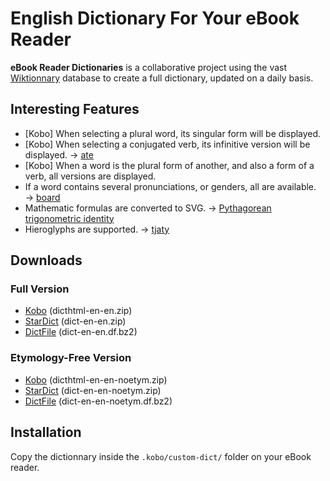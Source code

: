 # English Dictionary For Your eBook Reader

**eBook Reader Dictionaries** is a collaborative project using the vast [Wiktionnary](https://en.wiktionary.org/) database to create a full dictionary, updated on a daily basis.

## Interesting Features

- [Kobo] When selecting a plural word, its singular form will be displayed.
- [Kobo] When selecting a conjugated verb, its infinitive version will be displayed. → [ate](screenshot-ate.png)
- [Kobo] When a word is the plural form of another, and also a form of a verb, all versions are displayed. <!-- → [](screenshot-.png) -->
- If a word contains several pronunciations, or genders, all are available. → [board](screenshot-board.png)
- Mathematic formulas are converted to SVG. → [Pythagorean trigonometric identity](screenshot-pythagorean_trigonometric_identity.png)
- Hieroglyphs are supported. → [tjaty](screenshot-tjaty.png)

## Downloads

### Full Version

- [Kobo](https://github.com/BoboTiG/ebook-reader-dict/releases/download/en/dicthtml-en-en.zip) (dicthtml-en-en.zip)
- [StarDict](https://github.com/BoboTiG/ebook-reader-dict/releases/download/en/dict-en-en.zip) (dict-en-en.zip)
- [DictFile](https://github.com/BoboTiG/ebook-reader-dict/releases/download/en/dict-en-en.df.bz2) (dict-en-en.df.bz2)

### Etymology-Free Version

- [Kobo](https://github.com/BoboTiG/ebook-reader-dict/releases/download/en/dicthtml-en-en-noetym.zip) (dicthtml-en-en-noetym.zip)
- [StarDict](https://github.com/BoboTiG/ebook-reader-dict/releases/download/en/dict-en-en-noetym.zip) (dict-en-en-noetym.zip)
- [DictFile](https://github.com/BoboTiG/ebook-reader-dict/releases/download/en/dict-en-en-noetym.df.bz2) (dict-en-en-noetym.df.bz2)

## Installation

Copy the dictionnary inside the `.kobo/custom-dict/` folder on your eBook reader.
